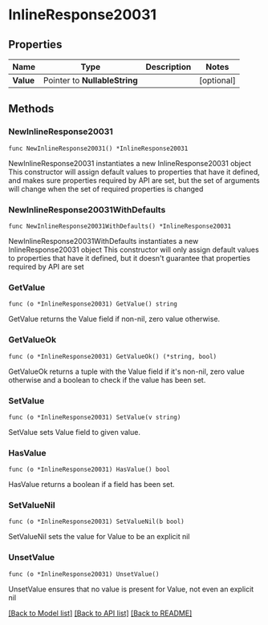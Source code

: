 # InlineResponse20031

## Properties

Name | Type | Description | Notes
------------ | ------------- | ------------- | -------------
**Value** | Pointer to **NullableString** |  | [optional] 

## Methods

### NewInlineResponse20031

`func NewInlineResponse20031() *InlineResponse20031`

NewInlineResponse20031 instantiates a new InlineResponse20031 object
This constructor will assign default values to properties that have it defined,
and makes sure properties required by API are set, but the set of arguments
will change when the set of required properties is changed

### NewInlineResponse20031WithDefaults

`func NewInlineResponse20031WithDefaults() *InlineResponse20031`

NewInlineResponse20031WithDefaults instantiates a new InlineResponse20031 object
This constructor will only assign default values to properties that have it defined,
but it doesn't guarantee that properties required by API are set

### GetValue

`func (o *InlineResponse20031) GetValue() string`

GetValue returns the Value field if non-nil, zero value otherwise.

### GetValueOk

`func (o *InlineResponse20031) GetValueOk() (*string, bool)`

GetValueOk returns a tuple with the Value field if it's non-nil, zero value otherwise
and a boolean to check if the value has been set.

### SetValue

`func (o *InlineResponse20031) SetValue(v string)`

SetValue sets Value field to given value.

### HasValue

`func (o *InlineResponse20031) HasValue() bool`

HasValue returns a boolean if a field has been set.

### SetValueNil

`func (o *InlineResponse20031) SetValueNil(b bool)`

 SetValueNil sets the value for Value to be an explicit nil

### UnsetValue
`func (o *InlineResponse20031) UnsetValue()`

UnsetValue ensures that no value is present for Value, not even an explicit nil

[[Back to Model list]](../README.md#documentation-for-models) [[Back to API list]](../README.md#documentation-for-api-endpoints) [[Back to README]](../README.md)


